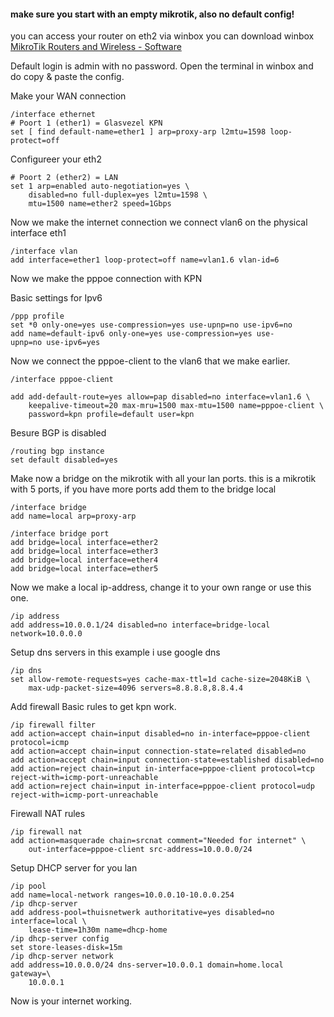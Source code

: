 #### make sure you start with an empty mikrotik, also no default config!

you can access your router on eth2 via winbox
you can download winbox [MikroTik Routers and Wireless - Software](https://mikrotik.com/download)

Default login is admin with no password.
Open the terminal in winbox and do copy & paste the config.

Make your WAN connection
```
/interface ethernet
# Poort 1 (ether1) = Glasvezel KPN
set [ find default-name=ether1 ] arp=proxy-arp l2mtu=1598 loop-protect=off

```

Configureer your eth2

```
# Poort 2 (ether2) = LAN  
set 1 arp=enabled auto-negotiation=yes \
    disabled=no full-duplex=yes l2mtu=1598 \
    mtu=1500 name=ether2 speed=1Gbps
```

Now we make the internet connection we connect vlan6 on the physical interface eth1
```
/interface vlan
add interface=ether1 loop-protect=off name=vlan1.6 vlan-id=6
```

Now we make the pppoe connection with KPN

Basic settings for Ipv6
```
/ppp profile
set *0 only-one=yes use-compression=yes use-upnp=no use-ipv6=no
add name=default-ipv6 only-one=yes use-compression=yes use-upnp=no use-ipv6=yes
```

Now we connect the pppoe-client to the vlan6 that we make earlier.

```
/interface pppoe-client

add add-default-route=yes allow=pap disabled=no interface=vlan1.6 \
    keepalive-timeout=20 max-mru=1500 max-mtu=1500 name=pppoe-client \
    password=kpn profile=default user=kpn
```

Besure BGP is disabled

```
/routing bgp instance
set default disabled=yes
```

Make now a bridge on the mikrotik with all your lan ports.
this is a mikrotik with 5 ports, if you have more ports add them to the bridge local

```
/interface bridge
add name=local arp=proxy-arp

/interface bridge port
add bridge=local interface=ether2
add bridge=local interface=ether3
add bridge=local interface=ether4
add bridge=local interface=ether5
```

Now we make a local ip-address, change it to your own range or use this one.

```
/ip address
add address=10.0.0.1/24 disabled=no interface=bridge-local network=10.0.0.0
```

Setup dns servers in this example i use google dns

```
/ip dns
set allow-remote-requests=yes cache-max-ttl=1d cache-size=2048KiB \
    max-udp-packet-size=4096 servers=8.8.8.8,8.8.4.4
```


Add firewall
Basic rules to get kpn work.
```
/ip firewall filter
add action=accept chain=input disabled=no in-interface=pppoe-client protocol=icmp
add action=accept chain=input connection-state=related disabled=no
add action=accept chain=input connection-state=established disabled=no
add action=reject chain=input in-interface=pppoe-client protocol=tcp reject-with=icmp-port-unreachable
add action=reject chain=input in-interface=pppoe-client protocol=udp reject-with=icmp-port-unreachable
```

Firewall NAT rules

```
/ip firewall nat
add action=masquerade chain=srcnat comment="Needed for internet" \
    out-interface=pppoe-client src-address=10.0.0.0/24
```

Setup DHCP server for you lan

```
/ip pool
add name=local-network ranges=10.0.0.10-10.0.0.254  
/ip dhcp-server
add address-pool=thuisnetwerk authoritative=yes disabled=no interface=local \
    lease-time=1h30m name=dhcp-home
/ip dhcp-server config
set store-leases-disk=15m
/ip dhcp-server network
add address=10.0.0.0/24 dns-server=10.0.0.1 domain=home.local gateway=\
    10.0.0.1
```

Now is your internet working.
